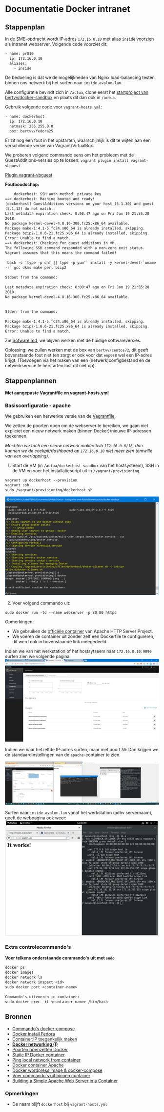 # Documentatie Docker intranet

## Stappenplan

In de SME-opdracht wordt IP-adres `172.16.0.10` met alias `inside` voorzien als intranet webserver. Volgende code voorziet dit:

```
- name: pr010
  ip: 172.16.0.10
  aliases: 
    - inside
```

De bedoeling is dat we de mogelijkheden van Nginx load-balancing testen binnen ons netwerk bij het surfen naar `inside.avalon.lan`.

Alle configuratie bevindt zich in `/actua`, clone eerst het [startproject van bertvv/docker-sandbox](https://github.com/bertvv/docker-sandbox) en plaats dit dan ook in `/actua`.

Gebruik volgende code voor `vagrant-hosts.yml`:

```
- name: dockerhost
  ip: 172.16.0.10
  netmask: 255.255.0.0
  box: bertvv/fedora25
```

Er zit nog een fout in het opstarten, waarschijnlijk is dit te wijten aan een verschillende versie van Vagrant/VirtualBox.

We proberen volgend commando eens om het probleem met de GuestAdditions-versies op te lossen: `vagrant plugin install vagrant-vbguest`

[Plugin vagrant-vbguest](https://kvz.io/blog/2013/01/16/vagrant-tip-keep-virtualbox-guest-additions-in-sync/)

**Foutboodschap:**
```
    dockerhost: SSH auth method: private key
==> dockerhost: Machine booted and ready!
[dockerhost] GuestAdditions versions on your host (5.1.30) and guest (5.1.12) do not match.
Last metadata expiration check: 0:00:47 ago on Fri Jan 19 21:55:28 2018.
No package kernel-devel-4.8.16-300.fc25.x86_64 available.
Package make-1:4.1-5.fc24.x86_64 is already installed, skipping.
Package bzip2-1.0.6-21.fc25.x86_64 is already installed, skipping.
Error: Unable to find a match.
==> dockerhost: Checking for guest additions in VM...
The following SSH command responded with a non-zero exit status.
Vagrant assumes that this means the command failed!

`bash -c 'type -p dnf || type -p yum'` install -y kernel-devel-`uname -r` gcc dkms make perl bzip2

Stdout from the command:

Last metadata expiration check: 0:00:47 ago on Fri Jan 19 21:55:28 2018.
No package kernel-devel-4.8.16-300.fc25.x86_64 available.


Stderr from the command:

Package make-1:4.1-5.fc24.x86_64 is already installed, skipping.
Package bzip2-1.0.6-21.fc25.x86_64 is already installed, skipping.
Error: Unable to find a match.
```

<!--*Mogelijke oplossingen: andere versie Vagrant en VirtualBox*-->

Zie [Sofware.md](https://github.com/HoGentTIN/elnx-sme-RobinBauwens/blob/solution/Software.md), we blijven werken met de huidige softwareversies.

Oplossing: we zullen werken met de box van `bertvv/centos72`, dit geeft bovenstaande fout niet (en zorgt er ook voor dat `enp0s8` wel een IP-adres krijgt. (Toevoegen via het maken van een (netwerk)configbestand en de netwerkservice te herstarten lost dit niet op).


## Stappenplannen
**Met aangepaste Vagrantfile en vagrant-hosts.yml**

### Basisconfiguratie - apache
We gebruiken een herwerkte versie van de [Vagrantfile](https://github.com/HoGentTIN/elnx-sme-RobinBauwens/blob/solution/actua/dockerhost-sandbox/Vagrantfile).

We zetten de poorten open om de webserver te bereiken, we gaan niet expliciet een nieuw netwerk maken (binnen Docker)/nieuwe IP-adressen toekennen.

*Mochten we toch een nieuw netwerk maken bvb `172.16.0.0/16`, dan kunnen we de cockpit/dashboard op `172.16.0.10`  niet meer zien (omwille van een overlapping).*


1. Start de VM (in `/actua/dockerhost-sandbox` van het hostsysteem), SSH in de VM en voer het installatiescript uit in `/vagrant/provisioning`.

```
vagrant up dockerhost --provision
vagrant ssh
sudo /vagrant/provisioning/dockerhost.sh
```

![Installatiescript](img/1.png)

2. Voer volgend commando uit:
```
sudo docker run -td --name webserver -p 80:80 httpd
```

Opmerkingen: 

- We gebruiken de [officiële container](https://hub.docker.com/_/httpd/) van Apache HTTP Server Project.
- We voeren de container uit zonder zelf een Dockerfile te configureren, dit werd ook in bovenstaande link meegedeeld.

Indien we van het werkstation of het hostsytseem naar `172.16.0.10:9090` surfen zien we volgende pagina:
![Cockpit](img/4.png)

Indien we naar hetzelfde IP-adres surfen, maar met poort `80`: Dan krijgen we de standaardinstellingen van de `apache`-container te zien.

![Cockpit & webserver](img/6.PNG)

Surfen naar `inside.avalon.lan` vanaf het werkstation (adhv servernaam), geeft de webpagina ook weer:
![Webserver via volledige naam](img/7.PNG)

<!--
Poorten nog niet open gezet (via ander IP-adres dus)
Als we nu een container (bvb een webcontainer) starten en de inhoud van webpagina afhalen mbhv `curl` (zie IP-adres in cockpit/dashboard).
![172.17.0.2 vanaf hostsysteem VM Docker](img/5.png)
-->

### Extra controlecommando's

**Voer telkens onderstaande commando's uit met `sudo`**
```
docker ps
docker images
docker network ls
docker network inspect <id>
sudo docker port <container-name>

Commando's uitvoeren in container:
sudo docker exec -it <container-name> /bin/bash
```



<!--
## Load-balancing

Binnen `/vagrant/provisioning/files` staat de configuratie van Docker (voor load-balancing). 

Hierna voeren we `sudo docker-compose build` uit (in `/vagrant/provisioning/docker-actualiteit`).

![docker-compose build](img/2.png)

Hierna kunnen we volgende commando's uitvoeren:

```
sudo docker-compose scale web=5
sudo docker-compose up
```

![Commando's](img/3.png)

-->

## Bronnen

- [Commando's docker-compose](https://stackoverflow.com/questions/39663096/docker-compose-creating-multiple-instances-for-the-same-image)
- [Docker install Fedora](https://docs.docker.com/engine/installation/linux/docker-ce/fedora/#install-from-a-package)
- [Container:IP toegankelijk maken](https://github.com/docker/for-win/issues/221)
- [**Docker networking (!)**](https://runnable.com/docker/basic-docker-networking)
- [Poorten openzetten Docker](https://www.youtube.com/watch?v=G36I1iqDZig)
- [Static IP Docker container](https://stackoverflow.com/questions/27937185/assign-static-ip-to-docker-container)
- [Ping local network from container](https://forums.docker.com/t/ping-local-network-from-container/38994/2)
- [Docker container Apache](https://stackoverflow.com/questions/27768194/how-to-use-docker-container-as-apache-server)
- [Docker wordpress image & docker-compose](https://www.sitepoint.com/how-to-use-the-official-docker-wordpress-image/)
- [Voer commando's uit binnen container](https://askubuntu.com/questions/505506/how-to-get-bash-or-ssh-into-a-running-container-in-background-mode)
- [Building a Simple Apache Web Server in a Container](https://access.redhat.com/articles/1328953)


<!--
Dit is gebaseerd op deze beginversie, maar zal de provisioning niet uitvoeren omwille van een fout (met Guest Additions?).
Verwijder het mapje `provisioning` en volgende lijn uit `Vagrantfile`:
```
      node.vm.provision 'shell', path: 'provisioning/' + host['name'] + '.sh'
```
-->
<!--

    Zou niet nodig moeten zijn:
Zet de IP-instellingen goed: we maken een `ifcfg-enp0s8` aan in `/etc/sysconfig/network-scripts` (gebruik administratorrechten).

```
TYPE=Ethernet
BOOTPROTO=none
NAME=enp0s8
DEVICE=enp0s8
ONBOOT=yes
IPADDR=172.16.0.10
NETMASK=255.255.0.0
```
-->

### Opmerkingen
- De naam blijft `dockerhost` bij `vagrant-hosts.yml`
